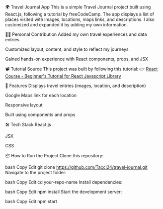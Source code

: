 🌍 Travel Journal App
This is a simple Travel Journal project built using React.js, following a tutorial by freeCodeCamp. The app displays a list of places visited with images, locations, maps links, and descriptions. I also customized and expanded it by adding my own information.

👨‍💻 Personal Contribution
Added my own travel experiences and data entries

Customized layout, content, and style to reflect my journeys

Gained hands-on experience with React components, props, and JSX

📽️ Tutorial Source
This project was built by following this tutorial:
👉 [React Course - Beginner's Tutorial for React Javascript Library](https://www.youtube.com/watch?v=x4rFhThSX04&t=16382s)

🚀 Features
Displays travel entries (images, location, and description)

Google Maps link for each location

Responsive layout

Built using components and props

🛠️ Tech Stack
React.js

JSX

CSS

📦 How to Run the Project
Clone this repository:

bash
Copy
Edit
git clone https://github.com/Tacci24/travel-journal.git
Navigate to the project folder:

bash
Copy
Edit
cd your-repo-name
Install dependencies:

bash
Copy
Edit
npm install
Start the development server:

bash
Copy
Edit
npm start

